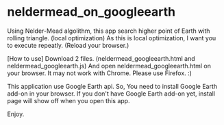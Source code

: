 neldermead_on_googleearth
=========================

Using Nelder-Mead algolithm, this app search higher point of Earth with rolling triangle. (local optimization)
As this is local optimization, I want you to execute repeatly. (Reload your browser.)

[How to use]
Download 2 files. (neldermead_googleearth.html and neldermead_googleearth.js)
And open neldermead_googleearth.html on your browser. It may not work with Chrome. Please use Firefox. :)

This application use Google Earth api.
So, You need to install Google Earth add-on in your browser.
If you don't have Google Earth add-on yet, install page will show off when you open this app.

Enjoy.
